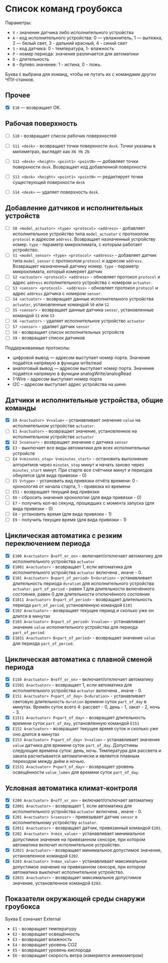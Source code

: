 # Список команд гроубокса

Параметры:
- `V` - значение датчика либо исполнительного устройства
- `A` - код исполнительного устройства: 0 — увлажнитель, 1 — вытяжка, 2 — белый свет, 3 - дальний красный, 4 - синий свет
- `S` - код датчика: 0 - температура, 1- влажность
- `P` - номер периода: значение различается для автоматики
- `D` - длительность
- `B` - булево значение: 1 - истина, 0 - ложь.

Буква `E` выбрана для команд, чтобы не путать их с командами других ЧПУ-станков.


## Прочее

- [x] `E10` — возвращает OK.

## Рабочая поверхность

- [ ] `S10` - возвращает список рабочих поверхностей
- [ ] `S11 <desk>` - возвращает точки поверхности `desk`. Точки указаны в милиметрах, выглядят как `XN YN ZN`
- [ ] `S12 <desk> <height> <point1> <pointN>` — добавляет точки поверхности `desk`. Возвращает код добавленной поверхности
- [ ] `S13 <desk> <height> <point1> <pointN>` — редактирует точки существующей поверхности `desk`
- [ ] `S14 <desk>` — удаляет поверхность `desk`.


## Добавление датчиков и исполнительных устройств

- [ ] `S0 <model_actuator> <type> <protocol> <address>` - добавляет исполнительное устройство типа `model_actuator` с протоколом `protocol` и адресом `address`. Возвращает назначенный устройству номер. `type` - параметр микроклимата, с которым работает устройство. 
- [ ] `S1 <model_sensor> <type> <protocol> <address>` - добавляет датчик типа `model_sensor` с протоколом `protocol` и адресом `address`.  Возвращает назначенный датчику номер. `type` - параметр микроклимата, который измеряет датчик
- [ ] `S2 <actuator> <protocol> <address>` - обновляет протокол `protocol` и адрес `address` исполнительного устройства с номером `actuator`.
- [ ] `S3 <sensor> <protocol>  <address>` - обновляет протокол `protocol` и адрес `address` датчика с номером `sensor`.
- [ ] `S4 <actuator>` - возвращает данные исполнительного устройства `actuator`, установленные командой `S0` или `S2`
- [ ] `S5 <sensor>` - возвращает данные датчика `sensor`, установленные командой `S1` или `S3`
- [ ] `S6 <actuator>` - удаляет исполнительное устройство `actuator`
- [ ] `S7 <sensor>` - удаляет датчик `sensor`
- [ ] `S8` - возвращает список исполнительных устройств
- [ ] `S9` - возвращает список датчиков

Поддерживаемые протоколы:
- цифровой вывод — адресом выступает номер порта. Значение подаётся напрямую в функции write/read
- аналоговый вывод — адресом выступает номер порта. Значение подаётся напрямую в функции analogWrite/analogRead
- 1-Wire – адресом выступает номер порта
- I2C – адресом выступает адрес устройства на шине.

## Датчики и исполнительные устройства, общие команды

- [x] `E0 A<actuator> V<value>` - устанавливает значение `value` на исполнительном устройстве `actuator`.
- [ ] `E1 A<actuator>` - возвращает значение, установленное на исполнительном устройстве `actuator`
- [x] `E2 S<sensor>` - возвращает значение с датчика `sensor`
- [x] `E3` - выключает все виды автоматики для всех исполнительных устройств
- [ ] `E4 V<minutes_stop> V<minutes_start>` - остановить выполнение алгоритмов через `minutes_stop` минут и начать заново через `minutes_start` минут. При старте все счётчики минут и периодов обнулятся (для вида привязки - 0)
- [ ] `E5 V<type>` - установить вид привязки отчёта времени: 0 - хронология от начала старта, 1 - привязка ко времени
- [ ] `E51` - возвращает текущий вид привязки
- [ ] `E6` - сбросить значения хронологии (для вида привязки - 0)
- [ ] `E7` - получить кол-во секунд, прошедших с момента запуска (для вида привязки - 0)
- [ ] `E8` - установить время (для вида привязки - 1)
- [ ] `E9` - получить текущее время (для вида привязки - 1)

## Циклическая автоматика с резким переключением периода

- [x] `E100 A<actuator> B<off_or_on>` - включает/отключает автоматику для исполнительного устройства `actuator`
- [x] `E1001 A<actuator>` - возвращает 1, если автоматика для исполнительного устройства `actuator` включена , иначе - 0.
- [x] `E101 A<actuator> B<part_of_period> D<duration>` - устанавливает длительность периода `duration` для исполнительного устройства `actuator`. `part_of_period` - равен 1 для длительности включённого состояния, равен 0 для длительности отключённого состояния
- [x] `E1011 A<actuator> B<part_of_period>` - возвращает длительность периода `part_of_period`, установленную командой `E101`
- [x] `E102 A<actuator>` - возвращает текущее период и сколько уже он длится в минутах
- [x] `E103 A<actuator> B<part_of_period> V<value>` - устанавливает значение `value` исполнительного устройства для периода `part_of_period`.
- [x] `E1031 A<actuator> B<part_of_period>` - возвращает значение `value` для периода `part_of_period`.

## Циклическая автоматика с плавной сменой периода

- [x] `E150 A<actuator> B<off_or_on>` - включает/отключает автоматику
- [x] `E1501 A<actuator>` - возвращает 1, если автоматика для исполнительного устройства `actuator` включена , иначе - 0.
- [x] `E151 A<actuator> P<part_of_day> D<duration>` - устанавливает световую длительность `duration` времени суток `part_of_day` в минутах. Времён суток всего 4: рассвет - 0, день - 1, закат - 2, ночь - 3.
- [x] `E1511 A<actuator> P<part_of_day>` - возвращает длительность времени суток `part_of_day`, установленную командой `E151`
- [x] `E152 A<actuator>` - возвращает текущее время суток и сколько уже оно длится в минутах
- [x] `E153 A<actuator> P<part_of_day> V<value>` - устанавливает значение `value` датчика для времени суток `part_of_day`. Допустимы следующие времена суток: день, ночь. Температура для рассвета и заката расчитывается автоматически и является плавным переходом между днём и ночью.
- [x] `E1531 A<actuator> P<part_of_day>` - возвращает уровень освещённости `value_lumen` для времени суток `part_of_day`.

## Условная автоматика климат-контроля

- [x] `E200 A<actuator> B<off_or_on>` - включает/отключает автоматику
- [x] `E2001 A<actuator>` - возвращает 1, если автоматика для исполнительного устройства `actuator` включена , иначе - 0.
- [x] `E201 A<actuator> S<sensor>` - привязывает датчик `sensor` к исполнительному устройству `actuator`.
- [x] `E2011 A<actuator>` - возвращает датчик, привязанный командой `E201`.
- [x] `E202 A<actuator> V<min_value>` - устанавливает минимальное допустимое значение на привязанном сенсоре, при котором автоматика включит исполнительное устройство.
- [x] `E2021 A<actuator>` - возвращает минимальное допустимое значение, установленное командой `E202`.
- [x] `E203 A<actuator> V<max_value>` - устанавливает максимальное допустимое значение на привязанном сенсоре, при котором автоматика выключит исполнительное устройство.
- [x] `E2031 A<actuator>` - возвращает максимальное допустимое значение, установленное командой `E203`.

## Показатели окружающей среды снаружи гроубокса

Буква E означает External

- `E1` - возвращает температуру
- `E2` - возвращает освещённость
- `E3` - возвращает влажность
- `E4` - возвращает уровень CO2
- `E5` - возвращает уровень кислорода
- `E6` -  возвращает скорость ветра (измеряется анемометром)